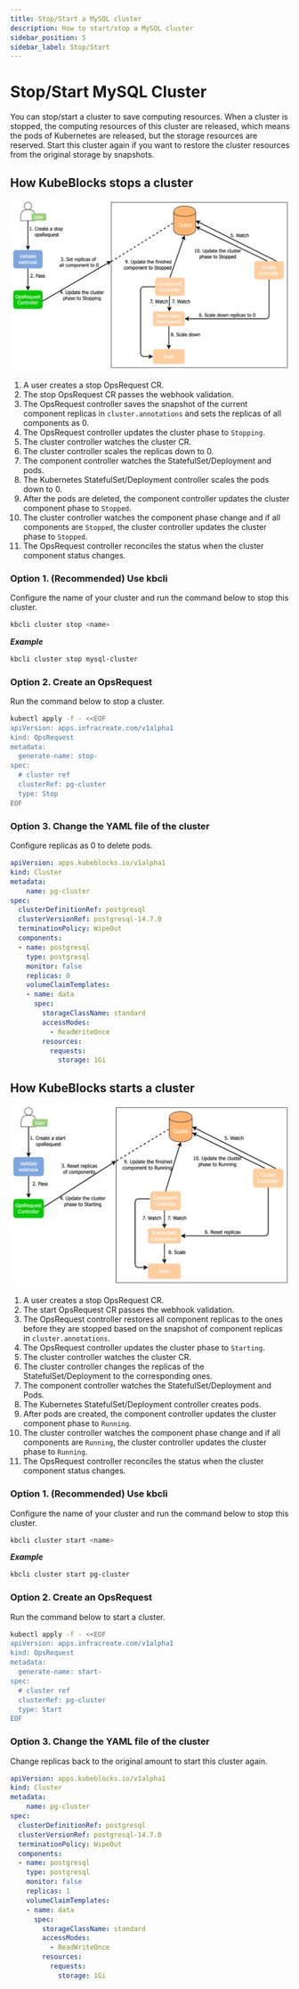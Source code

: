 ```yaml
---
title: Stop/Start a MySQL cluster
description: How to start/stop a MySQL cluster
sidebar_position: 5
sidebar_label: Stop/Start
---
```


# Stop/Start MySQL Cluster

You can stop/start a cluster to save computing resources. When a cluster is stopped, the computing resources of this cluster are released, which means the pods of Kubernetes are released, but the storage resources are reserved. Start this cluster again if you want to restore the cluster resources from the original storage by snapshots.

## How KubeBlocks stops a cluster
  
![Stop a cluster](./../../../img/pgsql_cluster_stop.png)

  1. A user creates a stop OpsRequest CR.
  2. The stop OpsRequest CR passes the webhook validation. 
  3. The OpsRequest controller saves the snapshot of the current component replicas in `cluster.annotations` and sets the replicas of all components as 0.
  4. The OpsRequest controller updates the cluster phase to `Stopping`.
  5. The cluster controller watches the cluster CR.
  6. The cluster controller scales the replicas down to 0.
  7. The component controller watches the StatefulSet/Deployment and pods.
  8. The Kubernetes StatefulSet/Deployment controller scales the pods down to 0.
  9. After the pods are deleted, the component controller updates the cluster component phase to `Stopped`.
  10. The cluster controller watches the component phase change and if all components are `Stopped`, the cluster controller updates the cluster phase to `Stopped`.
  11. The OpsRequest controller reconciles the status when the cluster component status changes.

### Option 1. (Recommended) Use kbcli

Configure the name of your cluster and run the command below to stop this cluster. 

```bash
kbcli cluster stop <name>
```

***Example***

```bash
kbcli cluster stop mysql-cluster
```

### Option 2. Create an OpsRequest

Run the command below to stop a cluster.
```bash
kubectl apply -f - <<EOF
apiVersion: apps.infracreate.com/v1alpha1
kind: OpsRequest
metadata:
  generate-name: stop-
spec:
  # cluster ref
  clusterRef: pg-cluster
  type: Stop
EOF
```

### Option 3. Change the YAML file of the cluster

Configure replicas as 0 to delete pods.
```yaml
apiVersion: apps.kubeblocks.io/v1alpha1
kind: Cluster
metadata:
    name: pg-cluster
spec:
  clusterDefinitionRef: postgresql
  clusterVersionRef: postgresql-14.7.0
  terminationPolicy: WipeOut
  components:
  - name: postgresql
    type: postgresql
    monitor: false  
    replicas: 0
    volumeClaimTemplates:
    - name: data
      spec:
        storageClassName: standard
        accessModes:
          - ReadWriteOnce
        resources:
          requests:
            storage: 1Gi
```

## How KubeBlocks starts a cluster
  
![Start a cluster](./../../../img/pgsql_cluster_start.png)

  1. A user creates a stop OpsRequest CR.
  2. The start OpsRequest CR passes the webhook validation.
  3. The OpsRequest controller restores all component replicas to the ones before they are stopped based on the snapshot of component replicas in `cluster.annotations`.
  4. The OpsRequest controller updates the cluster phase to `Starting`.
  5. The cluster controller watches the cluster CR.
  6. The cluster controller changes the replicas of the StatefulSet/Deployment to the corresponding ones.
  7. The component controller watches the StatefulSet/Deployment and Pods.
  8. The Kubernetes StatefulSet/Deployment controller creates pods.
  9. After pods are created, the component controller updates the cluster component phase to `Running`.
  10. The cluster controller watches the component phase change and if all components are `Running`, the cluster controller updates the cluster phase to `Running`.
  11. The OpsRequest controller reconciles the status when the cluster component status changes.

  
### Option 1. (Recommended) Use kbcli

Configure the name of your cluster and run the command below to stop this cluster. 

```bash
kbcli cluster start <name>
```

***Example***

```bash
kbcli cluster start pg-cluster
```

### Option 2. Create an OpsRequest

Run the command below to start a cluster.

```bash
kubectl apply -f - <<EOF
apiVersion: apps.infracreate.com/v1alpha1
kind: OpsRequest
metadata:
  generate-name: start-
spec:
  # cluster ref
  clusterRef: pg-cluster
  type: Start
EOF 
```

### Option 3. Change the YAML file of the cluster

Change replicas back to the original amount to start this cluster again.

```yaml
apiVersion: apps.kubeblocks.io/v1alpha1
kind: Cluster
metadata:
    name: pg-cluster
spec:
  clusterDefinitionRef: postgresql
  clusterVersionRef: postgresql-14.7.0
  terminationPolicy: WipeOut
  components:
  - name: postgresql
    type: postgresql
    monitor: false  
    replicas: 1
    volumeClaimTemplates:
    - name: data
      spec:
        storageClassName: standard
        accessModes:
          - ReadWriteOnce
        resources:
          requests:
            storage: 1Gi
```
